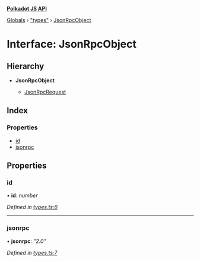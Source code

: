 **[Polkadot JS API](../README.md)**

[Globals](../globals.md) › [&quot;types&quot;](../modules/_types_.md) › [JsonRpcObject](_types_.jsonrpcobject.md)

# Interface: JsonRpcObject

## Hierarchy

* **JsonRpcObject**

  * [JsonRpcRequest](_types_.jsonrpcrequest.md)

## Index

### Properties

* [id](_types_.jsonrpcobject.md#id)
* [jsonrpc](_types_.jsonrpcobject.md#jsonrpc)

## Properties

###  id

• **id**: *number*

*Defined in [types.ts:6](https://github.com/polkadot-js/api/blob/8de45cb/packages/rpc-provider/src/types.ts#L6)*

___

###  jsonrpc

• **jsonrpc**: *"2.0"*

*Defined in [types.ts:7](https://github.com/polkadot-js/api/blob/8de45cb/packages/rpc-provider/src/types.ts#L7)*